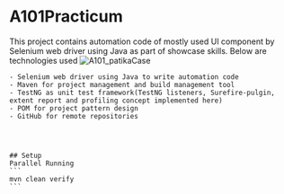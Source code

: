 # A101Practicum
This project contains automation code of mostly used UI component by Selenium web driver using Java as part of showcase skills.
Below are technologies used
![A101_patikaCase](https://user-images.githubusercontent.com/87230646/190913590-27faa572-67a0-4cca-a694-0687f8c0b15f.gif)

``````
- Selenium web driver using Java to write automation code
- Maven for project management and build management tool
- TestNG as unit test framework(TestNG listeners, Surefire-pulgin, extent report and profiling concept implemented here)
- POM for project pattern design
- GitHub for remote repositories




## Setup
Parallel Running
```
mvn clean verify
```
